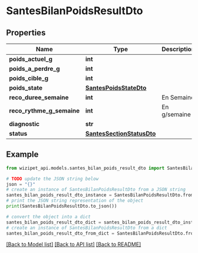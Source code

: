 # SantesBilanPoidsResultDto


## Properties

Name | Type | Description | Notes
------------ | ------------- | ------------- | -------------
**poids_actuel_g** | **int** |  | [optional] 
**poids_a_perdre_g** | **int** |  | [optional] 
**poids_cible_g** | **int** |  | [optional] 
**poids_state** | [**SantesPoidsStateDto**](SantesPoidsStateDto.md) |  | [optional] 
**reco_duree_semaine** | **int** | En Semaine | [optional] 
**reco_rythme_g_semaine** | **int** | En g/semaine | [optional] 
**diagnostic** | **str** |  | [optional] 
**status** | [**SantesSectionStatusDto**](SantesSectionStatusDto.md) |  | [optional] 

## Example

```python
from wizipet_api.models.santes_bilan_poids_result_dto import SantesBilanPoidsResultDto

# TODO update the JSON string below
json = "{}"
# create an instance of SantesBilanPoidsResultDto from a JSON string
santes_bilan_poids_result_dto_instance = SantesBilanPoidsResultDto.from_json(json)
# print the JSON string representation of the object
print(SantesBilanPoidsResultDto.to_json())

# convert the object into a dict
santes_bilan_poids_result_dto_dict = santes_bilan_poids_result_dto_instance.to_dict()
# create an instance of SantesBilanPoidsResultDto from a dict
santes_bilan_poids_result_dto_from_dict = SantesBilanPoidsResultDto.from_dict(santes_bilan_poids_result_dto_dict)
```
[[Back to Model list]](../README.md#documentation-for-models) [[Back to API list]](../README.md#documentation-for-api-endpoints) [[Back to README]](../README.md)


